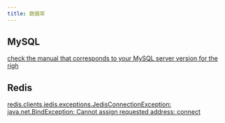 ```yaml
---
title: 数据库
---
```


## MySQL

[check the manual that corresponds to your MySQL server version for the righ](https://blog.csdn.net/qq_41042595/article/details/88591028)


## Redis

[redis.clients.jedis.exceptions.JedisConnectionException: java.net.BindException: Cannot assign requested address: connect](https://blog.csdn.net/With__Sunshine/article/details/80636933)
